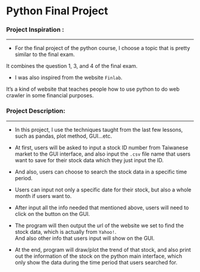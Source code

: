 # Python Final Project

### Project Inspiration :

<hr>

* For the final project of the python course, I choose a topic that is pretty similar to the final exam. <br>

It combines the question 1, 3, and 4 of the final exam. <br>

* I was also inspired from the website `Finlab`. <br>

It’s a kind of website that teaches people how to use python to do web crawler in some financial purposes. 

### Project Description:

<hr>

* In this project, I use the techniques taught from the last few lessons, such as pandas, plot method, GUI...etc.<br>

* At first, users will be asked to input a stock ID number from Taiwanese market to the GUI interface, and also input the `.csv` file name that users want to save for their stock data which they just input the ID. <br>

* And also, users can choose to search the stock data in a specific time period. <br>

* Users can input not only a specific date for their stock, but also a whole month if users want to. <br>

* After input all the info needed that mentioned above, users will need to click on the button on the GUI. <br>

* The program will then output the url of the website we set to find the stock data, which is actually from `Yahoo!`. <br>
And also other info that users input will show on the GUI. <br>

* At the end, program will draw/plot the trend of that stock, and also print out the information of the stock on the python main interface, which only show the data during the time period that users searched for.     
